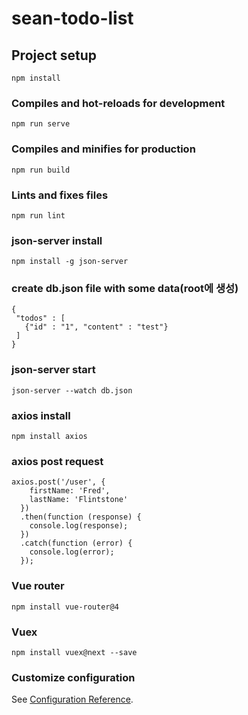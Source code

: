 # sean-todo-list

## Project setup
```
npm install
```

### Compiles and hot-reloads for development
```
npm run serve
```

### Compiles and minifies for production
```
npm run build
```

### Lints and fixes files
```
npm run lint
```
### json-server install
```
npm install -g json-server
```
### create db.json file with some data(root에 생성)
```
{
 "todos" : [
   {"id" : "1", "content" : "test"}
 ]
}
```

### json-server start
```
json-server --watch db.json
```

### axios install
```
npm install axios
```

### axios post request
```
axios.post('/user', {
    firstName: 'Fred',
    lastName: 'Flintstone'
  })
  .then(function (response) {
    console.log(response);
  })
  .catch(function (error) {
    console.log(error);
  });
```
### Vue router
```
npm install vue-router@4
```

### Vuex
```
npm install vuex@next --save
```

### Customize configuration
See [Configuration Reference](https://cli.vuejs.org/config/).
